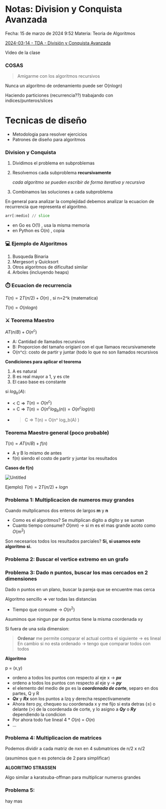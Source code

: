 # Notas: Division y Conquista Avanzada

Fecha: 15 de marzo de 2024 9:52
Materia: Teoria de Algoritmos

[2024-03-14 - TDA - División y Conquista Avanzada](https://www.youtube.com/watch?v=22h0kOTKZ0c&list=PLLfC2vEod54Iwg2t684y_fRoBVavY1HjR&index=3&t=8s&ab_channel=AlgoritmosFiubaCursoBuchwald)

Video de la clase

### COSAS

> Amigarme con los algoritmos recursivos
> 

Nunca un algoritmo de ordenamiento puede ser O(nlogn)

Haciendo particiones (recurrencia??) trabajando con indices/punteros/slices 

# Tecnicas de diseño

- Metodologia para resolver ejercicios
- Patrones de diseño para algoritmos

### Division y Conquista

1. Dividimos el problema en subproblemas
2. Resolvemos cada subproblema **recursivamente**
    
    *cada algoritmo se pueden escribir de forma iterativa y recursiva*
    
3. Combinamos las soluciones a cada subproblema

En general para analizar la complejidad debemos analizar la ecuacion de recurrencia que representa el algoritmo. 

```python
arr[:medio] // slice
```

- en Go es O(1) , usa la misma memoria
- en Python es O(n) , copia

### 💻 Ejemplo de Algoritmos

1. Busqueda Binaria
2. Mergesort y Quicksort
3. Otros algoritmos de dificultad similar
4. Arboles (incluyendo heaps)

### **⏱️ Ecuacion de recurrencia**

$T(n) = 2T(n/2) + O(n)$ , si n=2^k (matematica)

$T(n) = O(n log n)$

### ⚔️ Teorema Maestro

$AT(n/B) + O(n^c)$

- A: Cantidad de llamados recursivos
- B: Proporcion del tamaño origianl con el que llamaos recursivamenete
- O(n^c): costo de partir y juntar (todo lo que no son llamados recursivos

**Condiciones para aplicar el teorema**

1. A es natural
2. B es real mayor a 1, y es cte
3. El caso base es constante

si $log_b(A)$:

- < C   ⇒   $T(n) = O(n^c)$
- = C   ⇒   $T(n) = O(n^c log_b(n)) = O(n^clog(n))$
- > C   ⇒   T(n) = O(n^ log_b(A) )

### Teorema Maestro general (poco probable)

$T(n) = AT(n/B) + f(n)$

- A y B lo mismo de antes
- f(n) siendo el costo de partir y juntar los resultados

**Casos de f(n)**

![Untitled](Clase%20Division%20y%20Conquista%20Avanzada%202a6cb7d29e76454dbe39b0dc515aee36/Untitled.png)

Ejemplo) $T(n) = 2T(n/2) + log n$

### Problema 1: Multiplicacion de numeros muy grandes

Cuando multplicamos dos enteros de largos **m** y **n**

- Como es el algoritmos? Se multiplican digito a digito y se suman
- Cuanto tiempo consume? $O(mn)$ → si m es el mas grande acoto como $O(m^2)$

Son necesarios todos los resultados parciales? **Si, si usamos este algoritmo si.**

### Problema 2: Buscar el vertice extremo en un grafo

### Problema 3: Dado n puntos, buscar los mas cercados en 2 dimensiones

Dado n puntos en un plano, buscar la pareja que se encuentre mas cerca

Algoritmo sencillo ⇒ ver todas las distancias

- Tiempo que consume → $O(n^2)$

Asumimos que ningun par de puntos tiene la misma coordenada xy

Si fuera de una sola dimension: 

> **Ordenar** me permite comparar el actual contra el siguiente → es lineal
En cambio si no esta ordenado → tengo que comparar todos con todos
> 

**Algoritmo**

p = (x,y)

- ordeno a todos los puntos con respecto al eje x → ***px***
- ordeno a todos los puntos con respecto al eje y → ***py***
- el elemento del medio de px es la ***coordenada de cort*e**, separo en dos partes, Q y R
- ***Qx*** y ***Rx*** son los puntos a Izq y derecha respectivamenete
- Ahora itero py, chequeo su coordenada x y me fijo si esta detras (≤) o delante (>) de la coordenada de corte, y lo asigno a ***Qy*** o ***Ry*** dependiendo la condicion
- Por ahora todo fue lineal 4 * $O(n)$ =  $O(n)$
- …

### Problema 4: Multiplicacion de matrices

Podemos dividir a cada matriz de nxn en 4 submatrices de n/2 x n/2 

(asumimos que n es potencia de 2 para simplificar)

**ALGORITMO STRASSEN**

Algo similar a karatsuba-offman para multiplicar numeros grandes

### Problema 5:

hay mas